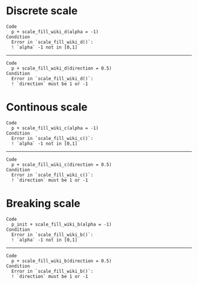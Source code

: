# Discrete scale

    Code
      p + scale_fill_wiki_d(alpha = -1)
    Condition
      Error in `scale_fill_wiki_d()`:
      ! `alpha` -1 not in [0,1]

---

    Code
      p + scale_fill_wiki_d(direction = 0.5)
    Condition
      Error in `scale_fill_wiki_d()`:
      ! `direction` must be 1 or -1

# Continous scale

    Code
      p + scale_fill_wiki_c(alpha = -1)
    Condition
      Error in `scale_fill_wiki_c()`:
      ! `alpha` -1 not in [0,1]

---

    Code
      p + scale_fill_wiki_c(direction = 0.5)
    Condition
      Error in `scale_fill_wiki_c()`:
      ! `direction` must be 1 or -1

# Breaking scale

    Code
      p_init + scale_fill_wiki_b(alpha = -1)
    Condition
      Error in `scale_fill_wiki_b()`:
      ! `alpha` -1 not in [0,1]

---

    Code
      p + scale_fill_wiki_b(direction = 0.5)
    Condition
      Error in `scale_fill_wiki_b()`:
      ! `direction` must be 1 or -1

